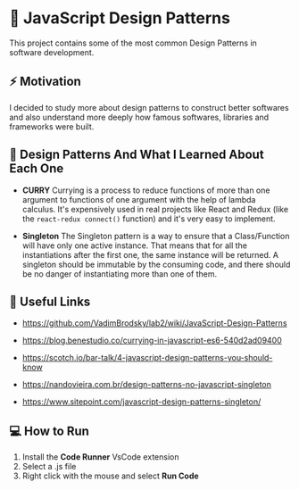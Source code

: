 # :blue_book: JavaScript Design Patterns

This project contains some of the most common Design Patterns in software development.

## :zap: Motivation

I decided to study more about design patterns to construct better softwares and also understand more deeply how famous softwares, libraries and frameworks were built.

## :memo: Design Patterns And What I Learned About Each One

- **CURRY**
Currying is a process to reduce functions of more than one argument to functions of one argument with the help of lambda calculus. It's expensively used in real projects like React and Redux (like the  `react-redux connect()` function) and it's very easy to implement.

- **Singleton**
The Singleton pattern is a way to ensure that a Class/Function will have only one active instance. That means that for all the instantiations after the first one, the same instance will be returned. A singleton should be immutable by the consuming code, and there should be no danger of instantiating more than one of them.

## :newspaper: Useful Links

- https://github.com/VadimBrodsky/lab2/wiki/JavaScript-Design-Patterns

- https://blog.benestudio.co/currying-in-javascript-es6-540d2ad09400

- https://scotch.io/bar-talk/4-javascript-design-patterns-you-should-know

- https://nandovieira.com.br/design-patterns-no-javascript-singleton

- https://www.sitepoint.com/javascript-design-patterns-singleton/

## :computer: How to Run

1. Install the **Code Runner** VsCode extension
2. Select a .js file
3. Right click with the mouse and select **Run Code**
